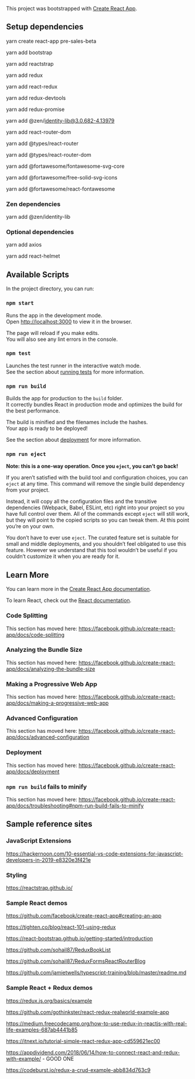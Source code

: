 This project was bootstrapped with [Create React App](https://github.com/facebook/create-react-app).

## Setup dependencies

yarn create react-app pre-sales-beta

yarn add bootstrap 

yarn add reactstrap

yarn add redux

yarn add react-redux

yarn add redux-devtools

yarn add redux-promise

yarn add @zen/identity-lib@3.0.682-4.13979

yarn add react-router-dom

yarn add @types/react-router

yarn add @types/react-router-dom

yarn add @fortawesome/fontawesome-svg-core

yarn add @fortawesome/free-solid-svg-icons

yarn add @fortawesome/react-fontawesome

### Zen dependencies

yarn add @zen/identity-lib

### Optional dependencies

yarn add axios

yarn add react-helmet

## Available Scripts

In the project directory, you can run:

### `npm start`

Runs the app in the development mode.<br>
Open [http://localhost:3000](http://localhost:3000) to view it in the browser.

The page will reload if you make edits.<br>
You will also see any lint errors in the console.

### `npm test`

Launches the test runner in the interactive watch mode.<br>
See the section about [running tests](https://facebook.github.io/create-react-app/docs/running-tests) for more information.

### `npm run build`

Builds the app for production to the `build` folder.<br>
It correctly bundles React in production mode and optimizes the build for the best performance.

The build is minified and the filenames include the hashes.<br>
Your app is ready to be deployed!

See the section about [deployment](https://facebook.github.io/create-react-app/docs/deployment) for more information.

### `npm run eject`

**Note: this is a one-way operation. Once you `eject`, you can’t go back!**

If you aren’t satisfied with the build tool and configuration choices, you can `eject` at any time. This command will remove the single build dependency from your project.

Instead, it will copy all the configuration files and the transitive dependencies (Webpack, Babel, ESLint, etc) right into your project so you have full control over them. All of the commands except `eject` will still work, but they will point to the copied scripts so you can tweak them. At this point you’re on your own.

You don’t have to ever use `eject`. The curated feature set is suitable for small and middle deployments, and you shouldn’t feel obligated to use this feature. However we understand that this tool wouldn’t be useful if you couldn’t customize it when you are ready for it.

## Learn More

You can learn more in the [Create React App documentation](https://facebook.github.io/create-react-app/docs/getting-started).

To learn React, check out the [React documentation](https://reactjs.org/).

### Code Splitting

This section has moved here: https://facebook.github.io/create-react-app/docs/code-splitting

### Analyzing the Bundle Size

This section has moved here: https://facebook.github.io/create-react-app/docs/analyzing-the-bundle-size

### Making a Progressive Web App

This section has moved here: https://facebook.github.io/create-react-app/docs/making-a-progressive-web-app

### Advanced Configuration

This section has moved here: https://facebook.github.io/create-react-app/docs/advanced-configuration

### Deployment

This section has moved here: https://facebook.github.io/create-react-app/docs/deployment

### `npm run build` fails to minify

This section has moved here: https://facebook.github.io/create-react-app/docs/troubleshooting#npm-run-build-fails-to-minify

## Sample reference sites

### JavaScript Extensions

https://hackernoon.com/10-essential-vs-code-extensions-for-javascript-developers-in-2019-e8320e3f421e

### Styling

https://reactstrap.github.io/

### Sample React demos

https://github.com/facebook/create-react-app#creating-an-app

https://tighten.co/blog/react-101-using-redux

https://react-bootstrap.github.io/getting-started/introduction

https://github.com/sohail87/ReduxBookList

https://github.com/sohail87/ReduxFormsReactRouterBlog

https://github.com/jamietwells/typescript-training/blob/master/readme.md

### Sample React + Redux demos

https://redux.js.org/basics/example

https://github.com/gothinkster/react-redux-realworld-example-app

https://medium.freecodecamp.org/how-to-use-redux-in-reactjs-with-real-life-examples-687ab4441b85

https://itnext.io/tutorial-simple-react-redux-app-cd559621ec00

https://appdividend.com/2018/06/14/how-to-connect-react-and-redux-with-example/ - GOOD ONE

https://codeburst.io/redux-a-crud-example-abb834d763c9

